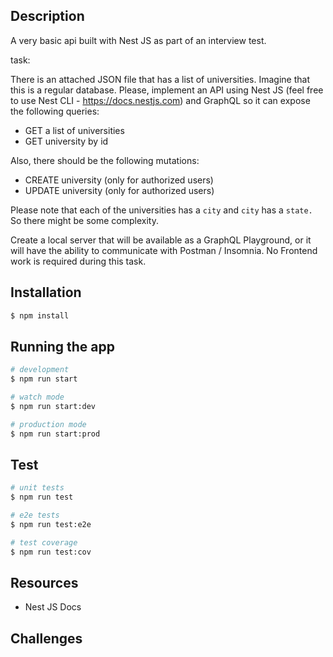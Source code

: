 
## Description

A very basic api built with Nest JS as part of an interview test. 

task:

There is an attached JSON file that has a list of universities. Imagine that this is a regular database. Please, implement an API using Nest JS (feel free to use Nest CLI - https://docs.nestjs.com) and GraphQL so it can expose the following queries:

- GET a list of universities
- GET university by id

Also, there should be the following mutations:

- CREATE university (only for authorized users)
- UPDATE university (only for authorized users)

Please note that each of the universities has a `city` and `city` has a `state.` So there might be some complexity.

Create a local server that will be available as a GraphQL Playground, or it will have the ability to communicate with Postman / Insomnia. No Frontend work is required during this task.

## Installation

```bash
$ npm install
```

## Running the app

```bash
# development
$ npm run start

# watch mode
$ npm run start:dev

# production mode
$ npm run start:prod
```

## Test

```bash
# unit tests
$ npm run test

# e2e tests
$ npm run test:e2e

# test coverage
$ npm run test:cov
```

## Resources
- Nest JS Docs

## Challenges
